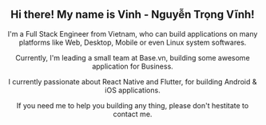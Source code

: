 <h2 align="center">Hi there! My name is Vinh - Nguyễn Trọng Vĩnh!</h2>

<p align="center">I'm a Full Stack Engineer from Vietnam, who can build applications on many platforms like Web, Desktop, Mobile or even Linux system softwares.</p>

<p align="center">Currently, I'm leading a small team at Base.vn, building some awesome application for Business.</p>

<p align="center">I currently passionate about React Native and Flutter, for building Android & iOS applications.</p>

<p align="center">If you need me to help you building any thing, please don't hestitate to contact me.</p>

<!--
**ntvinhit/ntvinhit** is a ✨ _special_ ✨ repository because its `README.md` (this file) appears on your GitHub profile.

Here are some ideas to get you started:

- 🔭 I’m currently working on React Native
- 🌱 I’m currently learning ...
- 👯 I’m looking to collaborate on ...
- 🤔 I’m looking for help with ...
- 💬 Ask me about ...
- 📫 How to reach me: ...
- 😄 Pronouns: ...
- ⚡ Fun fact: ...
-->
